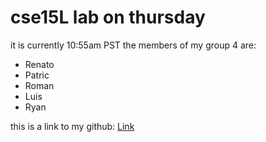 # **cse15L lab on thursday**
it is currently 10:55am PST
the members of my group 4 are:
* Renato
* Patric
* Roman
* Luis
* Ryan

this is a link to my github: [Link](https://d2doan.github.io/cse15l-lab-reports/)
